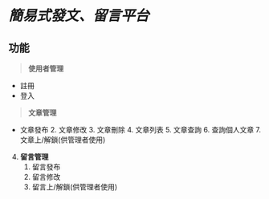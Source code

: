 # *簡易式發文、留言平台*
## **功能**
> **使用者管理**    
 * 註冊  
 * 登入
> **文章管理**
 * 文章發布
    2. 文章修改
    3. 文章刪除
    4. 文章列表
    5. 文章查詢
    6. 查詢個人文章
    7. 文章上/解鎖(供管理者使用)
4. **留言管理**
   1. 留言發布
    2. 留言修改
    3. 留言上/解鎖(供管理者使用)
